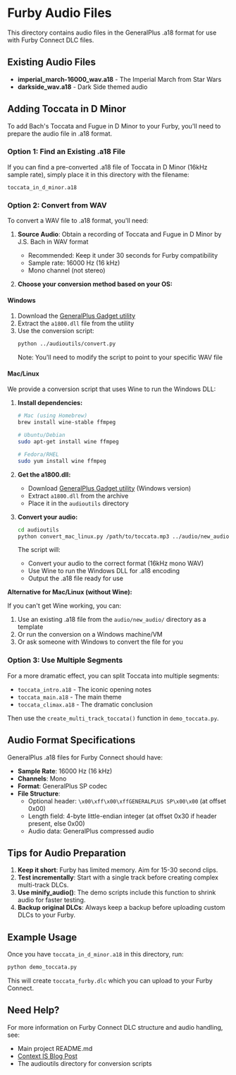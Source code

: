 # Furby Audio Files

This directory contains audio files in the GeneralPlus .a18 format for use with Furby Connect DLC files.

## Existing Audio Files

- **imperial_march-16000_wav.a18** - The Imperial March from Star Wars
- **darkside_wav.a18** - Dark Side themed audio

## Adding Toccata in D Minor

To add Bach's Toccata and Fugue in D Minor to your Furby, you'll need to prepare the audio file in .a18 format.

### Option 1: Find an Existing .a18 File

If you can find a pre-converted .a18 file of Toccata in D Minor (16kHz sample rate), simply place it in this directory with the filename:
```
toccata_in_d_minor.a18
```

### Option 2: Convert from WAV

To convert a WAV file to .a18 format, you'll need:

1. **Source Audio**: Obtain a recording of Toccata and Fugue in D Minor by J.S. Bach in WAV format
   - Recommended: Keep it under 30 seconds for Furby compatibility
   - Sample rate: 16000 Hz (16 kHz)
   - Mono channel (not stereo)

2. **Choose your conversion method based on your OS:**

#### Windows

1. Download the [GeneralPlus Gadget utility](http://www.generalplus.com/)
2. Extract the `a1800.dll` file from the utility
3. Use the conversion script:
   ```bash
   python ../audioutils/convert.py
   ```
   Note: You'll need to modify the script to point to your specific WAV file

#### Mac/Linux

We provide a conversion script that uses Wine to run the Windows DLL:

1. **Install dependencies:**
   ```bash
   # Mac (using Homebrew)
   brew install wine-stable ffmpeg
   
   # Ubuntu/Debian
   sudo apt-get install wine ffmpeg
   
   # Fedora/RHEL
   sudo yum install wine ffmpeg
   ```

2. **Get the a1800.dll:**
   - Download [GeneralPlus Gadget utility](http://www.generalplus.com/) (Windows version)
   - Extract `a1800.dll` from the archive
   - Place it in the `audioutils` directory

3. **Convert your audio:**
   ```bash
   cd audioutils
   python convert_mac_linux.py /path/to/toccata.mp3 ../audio/new_audio/toccata_in_d_minor.a18 a1800.dll
   ```
   
   The script will:
   - Convert your audio to the correct format (16kHz mono WAV)
   - Use Wine to run the Windows DLL for .a18 encoding
   - Output the .a18 file ready for use

**Alternative for Mac/Linux (without Wine):**

If you can't get Wine working, you can:
1. Use an existing .a18 file from the `audio/new_audio/` directory as a template
2. Or run the conversion on a Windows machine/VM
3. Or ask someone with Windows to convert the file for you

### Option 3: Use Multiple Segments

For a more dramatic effect, you can split Toccata into multiple segments:

- `toccata_intro.a18` - The iconic opening notes
- `toccata_main.a18` - The main theme
- `toccata_climax.a18` - The dramatic conclusion

Then use the `create_multi_track_toccata()` function in `demo_toccata.py`.

## Audio Format Specifications

GeneralPlus .a18 files for Furby Connect should have:
- **Sample Rate**: 16000 Hz (16 kHz)
- **Channels**: Mono
- **Format**: GeneralPlus SP codec
- **File Structure**: 
  - Optional header: `\x00\xff\x00\xffGENERALPLUS SP\x00\x00` (at offset 0x00)
  - Length field: 4-byte little-endian integer (at offset 0x30 if header present, else 0x00)
  - Audio data: GeneralPlus compressed audio

## Tips for Audio Preparation

1. **Keep it short**: Furby has limited memory. Aim for 15-30 second clips.
2. **Test incrementally**: Start with a single track before creating complex multi-track DLCs.
3. **Use minify_audio()**: The demo scripts include this function to shrink audio for faster testing.
4. **Backup original DLCs**: Always keep a backup before uploading custom DLCs to your Furby.

## Example Usage

Once you have `toccata_in_d_minor.a18` in this directory, run:

```bash
python demo_toccata.py
```

This will create `toccata_furby.dlc` which you can upload to your Furby Connect.

## Need Help?

For more information on Furby Connect DLC structure and audio handling, see:
- Main project README.md
- [Context IS Blog Post](https://www.contextis.com/blog/dont-feed-them-after-midnight-reverse-engineering-the-furby-connect)
- The audioutils directory for conversion scripts

